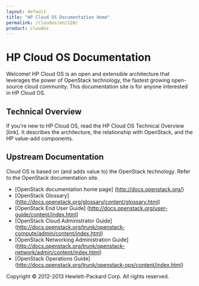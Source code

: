 ```yaml
---
layout: default
title: "HP Cloud OS Documentation Home"
permalink: /cloudos/en/120/
product: cloudos
---
```


# HP Cloud OS Documentation

Welcome! HP Cloud OS is an open and extensible architecture that leverages the power of OpenStack technology, 
the fastest growing open-source cloud community. This documentation site is for anyone interested in HP Cloud OS.

## Technical Overview

If you're new to HP Cloud OS, read the HP Cloud OS Technical Overview [link]. It describes the architecture, 
the relationship with OpenStack, and the HP value-add components.

## Upstream Documentation

Cloud OS is based on (and adds value to) the OpenStack technology. Refer to the OpenStack documentation site.

* [OpenStack documentation home page] (http://docs.openstack.org/)
* [OpenStack Glossary] (http://docs.openstack.org/glossary/content/glossary.html)
* [OpenStack End User Guide] (http://docs.openstack.org/user-guide/content/index.html)
* [OpenStack Cloud Administrator Guide] (http://docs.openstack.org/trunk/openstack-compute/admin/content/index.html)
* [OpenStack Networking Administration Guide] (http://docs.openstack.org/trunk/openstack-network/admin/content/index.html)
* [OpenStack Operations Guide] (http://docs.openstack.org/trunk/openstack-ops/content/index.html)

Copyright &copy; 2012-2013 Hewlett-Packard Corp. All rights reserved.
